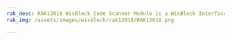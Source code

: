 ```yaml
---
rak_desc: RAK12018 WisBlock Code Scanner Module is a WisBlock Interface module capable of scanning 1D or 2D codes. It uses the LV3296 scanner module from RAKINDA that works on bar codes, QR, and other standard 1D/2D codes.
rak_img: /assets/images/wisblock/rak12018/RAK12018.png

---
```


<rk-redirect to="/Product-Categories/WisBlock/RAK12018/Overview/" />